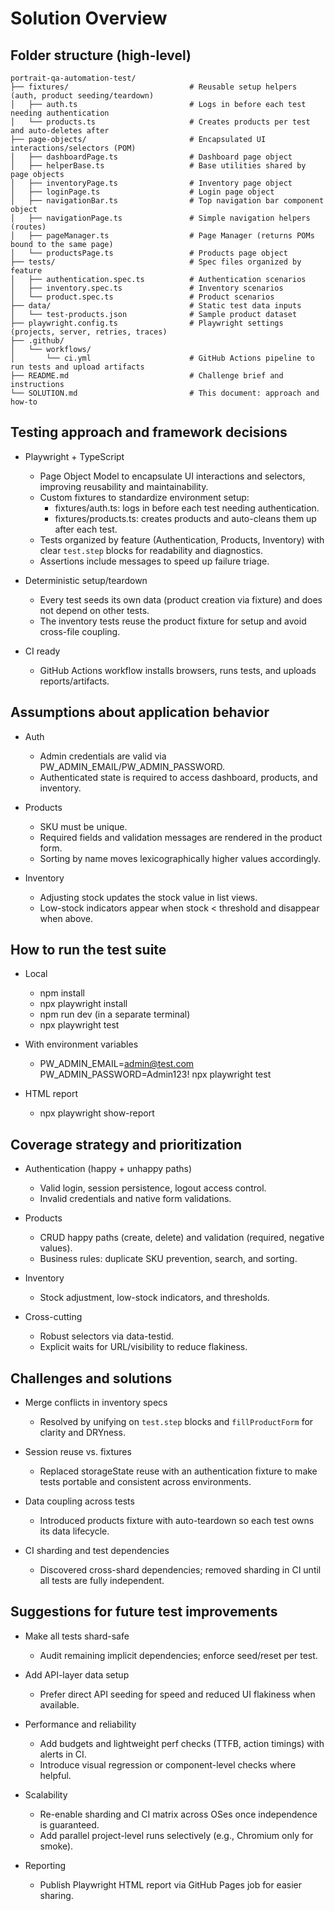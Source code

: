 # Solution Overview

## Folder structure (high-level)

```text
portrait-qa-automation-test/
├── fixtures/                           # Reusable setup helpers (auth, product seeding/teardown)
│   ├── auth.ts                         # Logs in before each test needing authentication
│   └── products.ts                     # Creates products per test and auto-deletes after
├── page-objects/                       # Encapsulated UI interactions/selectors (POM)
│   ├── dashboardPage.ts                # Dashboard page object
│   ├── helperBase.ts                   # Base utilities shared by page objects
│   ├── inventoryPage.ts                # Inventory page object
│   ├── loginPage.ts                    # Login page object
│   ├── navigationBar.ts                # Top navigation bar component object
│   ├── navigationPage.ts               # Simple navigation helpers (routes)
│   ├── pageManager.ts                  # Page Manager (returns POMs bound to the same page)
│   └── productsPage.ts                 # Products page object
├── tests/                              # Spec files organized by feature
│   ├── authentication.spec.ts          # Authentication scenarios
│   ├── inventory.spec.ts               # Inventory scenarios
│   └── product.spec.ts                 # Product scenarios
├── data/                               # Static test data inputs
│   └── test-products.json              # Sample product dataset
├── playwright.config.ts                # Playwright settings (projects, server, retries, traces)
├── .github/
│   └── workflows/
│       └── ci.yml                      # GitHub Actions pipeline to run tests and upload artifacts
├── README.md                           # Challenge brief and instructions
└── SOLUTION.md                         # This document: approach and how-to
```

## Testing approach and framework decisions

- Playwright + TypeScript
  - Page Object Model to encapsulate UI interactions and selectors, improving reusability and maintainability.
  - Custom fixtures to standardize environment setup:
    - fixtures/auth.ts: logs in before each test needing authentication.
    - fixtures/products.ts: creates products and auto-cleans them up after each test.
  - Tests organized by feature (Authentication, Products, Inventory) with clear `test.step` blocks for readability and diagnostics.
  - Assertions include messages to speed up failure triage.

- Deterministic setup/teardown
  - Every test seeds its own data (product creation via fixture) and does not depend on other tests.
  - The inventory tests reuse the product fixture for setup and avoid cross-file coupling.

- CI ready
  - GitHub Actions workflow installs browsers, runs tests, and uploads reports/artifacts.

## Assumptions about application behavior

- Auth
  - Admin credentials are valid via PW_ADMIN_EMAIL/PW_ADMIN_PASSWORD.
  - Authenticated state is required to access dashboard, products, and inventory.

- Products
  - SKU must be unique.
  - Required fields and validation messages are rendered in the product form.
  - Sorting by name moves lexicographically higher values accordingly.

- Inventory
  - Adjusting stock updates the stock value in list views.
  - Low-stock indicators appear when stock < threshold and disappear when above.

## How to run the test suite

- Local
  - npm install
  - npx playwright install
  - npm run dev (in a separate terminal)
  - npx playwright test

- With environment variables
  - PW_ADMIN_EMAIL=admin@test.com PW_ADMIN_PASSWORD=Admin123! npx playwright test

- HTML report
  - npx playwright show-report

## Coverage strategy and prioritization

- Authentication (happy + unhappy paths)
  - Valid login, session persistence, logout access control.
  - Invalid credentials and native form validations.

- Products
  - CRUD happy paths (create, delete) and validation (required, negative values).
  - Business rules: duplicate SKU prevention, search, and sorting.

- Inventory
  - Stock adjustment, low-stock indicators, and thresholds.

- Cross-cutting
  - Robust selectors via data-testid.
  - Explicit waits for URL/visibility to reduce flakiness.

## Challenges and solutions

- Merge conflicts in inventory specs
  - Resolved by unifying on `test.step` blocks and `fillProductForm` for clarity and DRYness.

- Session reuse vs. fixtures
  - Replaced storageState reuse with an authentication fixture to make tests portable and consistent across environments.

- Data coupling across tests
  - Introduced products fixture with auto-teardown so each test owns its data lifecycle.

- CI sharding and test dependencies
  - Discovered cross-shard dependencies; removed sharding in CI until all tests are fully independent.

## Suggestions for future test improvements

- Make all tests shard-safe
  - Audit remaining implicit dependencies; enforce seed/reset per test.

- Add API-layer data setup
  - Prefer direct API seeding for speed and reduced UI flakiness when available.

- Performance and reliability
  - Add budgets and lightweight perf checks (TTFB, action timings) with alerts in CI.
  - Introduce visual regression or component-level checks where helpful.

- Scalability
  - Re-enable sharding and CI matrix across OSes once independence is guaranteed.
  - Add parallel project-level runs selectively (e.g., Chromium only for smoke).

- Reporting
  - Publish Playwright HTML report via GitHub Pages job for easier sharing.
